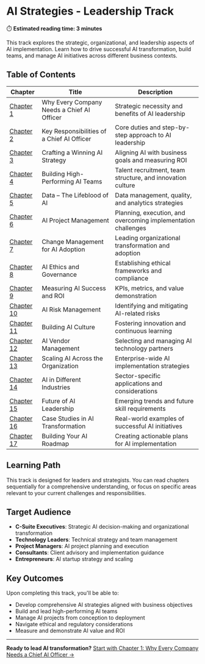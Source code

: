 # AI Strategies - Leadership Track

⏱️ **Estimated reading time: 3 minutes**

This track explores the strategic, organizational, and leadership aspects of AI implementation. Learn how to drive successful AI transformation, build teams, and manage AI initiatives across different business contexts.

## Table of Contents

| Chapter | Title | Description |
|---------|-------|-------------|
| [Chapter 1](1.md) | Why Every Company Needs a Chief AI Officer | Strategic necessity and benefits of AI leadership |
| [Chapter 2](2.md) | Key Responsibilities of a Chief AI Officer | Core duties and step-by-step approach to AI leadership |
| [Chapter 3](3.md) | Crafting a Winning AI Strategy | Aligning AI with business goals and measuring ROI |
| [Chapter 4](4.md) | Building High-Performing AI Teams | Talent recruitment, team structure, and innovation culture |
| [Chapter 5](5.md) | Data – The Lifeblood of AI | Data management, quality, and analytics strategies |
| [Chapter 6](6.md) | AI Project Management | Planning, execution, and overcoming implementation challenges |
| [Chapter 7](7.md) | Change Management for AI Adoption | Leading organizational transformation and adoption |
| [Chapter 8](8.md) | AI Ethics and Governance | Establishing ethical frameworks and compliance |
| [Chapter 9](9.md) | Measuring AI Success and ROI | KPIs, metrics, and value demonstration |
| [Chapter 10](10.md) | AI Risk Management | Identifying and mitigating AI-related risks |
| [Chapter 11](11.md) | Building AI Culture | Fostering innovation and continuous learning |
| [Chapter 12](12.md) | AI Vendor Management | Selecting and managing AI technology partners |
| [Chapter 13](13.md) | Scaling AI Across the Organization | Enterprise-wide AI implementation strategies |
| [Chapter 14](14.md) | AI in Different Industries | Sector-specific applications and considerations |
| [Chapter 15](15.md) | Future of AI Leadership | Emerging trends and future skill requirements |
| [Chapter 16](16.md) | Case Studies in AI Transformation | Real-world examples of successful AI initiatives |
| [Chapter 17](17.md) | Building Your AI Roadmap | Creating actionable plans for AI implementation |

## Learning Path

This track is designed for leaders and strategists. You can read chapters sequentially for a comprehensive understanding, or focus on specific areas relevant to your current challenges and responsibilities.

## Target Audience

- **C-Suite Executives**: Strategic AI decision-making and organizational transformation
- **Technology Leaders**: Technical strategy and team management
- **Project Managers**: AI project planning and execution
- **Consultants**: Client advisory and implementation guidance
- **Entrepreneurs**: AI startup strategy and scaling

## Key Outcomes

Upon completing this track, you'll be able to:
- Develop comprehensive AI strategies aligned with business objectives
- Build and lead high-performing AI teams
- Manage AI projects from conception to deployment
- Navigate ethical and regulatory considerations
- Measure and demonstrate AI value and ROI

---

**Ready to lead AI transformation?** [Start with Chapter 1: Why Every Company Needs a Chief AI Officer →](1.md) 